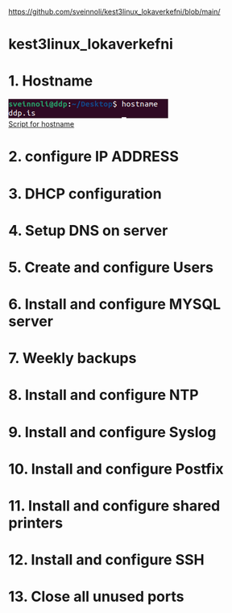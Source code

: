 https://github.com/sveinnoli/kest3linux_lokaverkefni/blob/main/

# kest3linux_lokaverkefni

# 1. Hostname
![hostname output](https://github.com/sveinnoli/kest3linux_lokaverkefni/blob/main/screenshots/hostname.png)\
[Script for hostname](https://github.com/sveinnoli/kest3linux_lokaverkefni/blob/main/server_vm/scripts/set_hostname)

# 2. configure IP ADDRESS


# 3. DHCP configuration

# 4. Setup DNS on server

# 5. Create and configure Users

# 6. Install and configure MYSQL server

# 7. Weekly backups

# 8. Install and configure NTP

# 9. Install and configure Syslog

# 10. Install and configure Postfix

# 11. Install and configure shared printers

# 12. Install and configure SSH

# 13. Close all unused ports